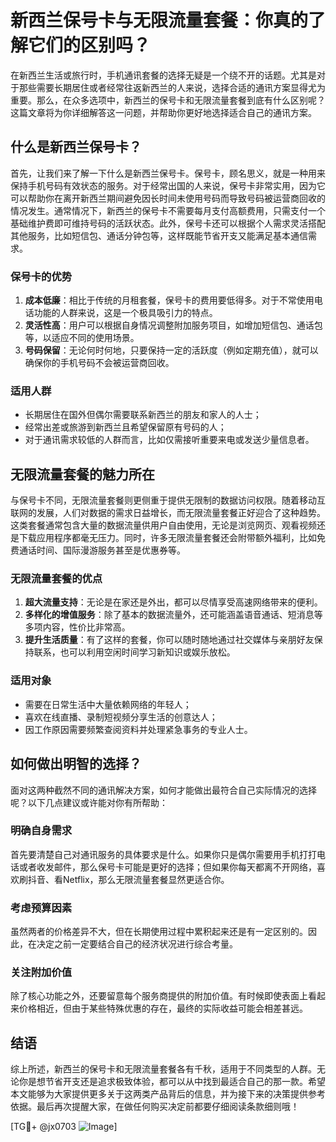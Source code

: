 # 新西兰保号卡与无限流量套餐：你真的了解它们的区别吗？

在新西兰生活或旅行时，手机通讯套餐的选择无疑是一个绕不开的话题。尤其是对于那些需要长期居住或者经常往返新西兰的人来说，选择合适的通讯方案显得尤为重要。那么，在众多选项中，新西兰的保号卡和无限流量套餐到底有什么区别呢？这篇文章将为你详细解答这一问题，并帮助你更好地选择适合自己的通讯方案。

## 什么是新西兰保号卡？

首先，让我们来了解一下什么是新西兰保号卡。保号卡，顾名思义，就是一种用来保持手机号码有效状态的服务。对于经常出国的人来说，保号卡非常实用，因为它可以帮助你在离开新西兰期间避免因长时间未使用号码而导致号码被运营商回收的情况发生。通常情况下，新西兰的保号卡不需要每月支付高额费用，只需支付一个基础维护费即可维持号码的活跃状态。此外，保号卡还可以根据个人需求灵活搭配其他服务，比如短信包、通话分钟包等，这样既能节省开支又能满足基本通信需求。

### 保号卡的优势

1. **成本低廉**：相比于传统的月租套餐，保号卡的费用要低得多。对于不常使用电话功能的人群来说，这是一个极具吸引力的特点。
2. **灵活性高**：用户可以根据自身情况调整附加服务项目，如增加短信包、通话包等，以适应不同的使用场景。
3. **号码保留**：无论何时何地，只要保持一定的活跃度（例如定期充值），就可以确保你的手机号码不会被运营商回收。

### 适用人群

- 长期居住在国外但偶尔需要联系新西兰的朋友和家人的人士；
- 经常出差或旅游到新西兰且希望保留原有号码的人；
- 对于通讯需求较低的人群而言，比如仅需接听重要来电或发送少量信息者。

## 无限流量套餐的魅力所在

与保号卡不同，无限流量套餐则更侧重于提供无限制的数据访问权限。随着移动互联网的发展，人们对数据的需求日益增长，而无限流量套餐正好迎合了这种趋势。这类套餐通常包含大量的数据流量供用户自由使用，无论是浏览网页、观看视频还是下载应用程序都毫无压力。同时，许多无限流量套餐还会附带额外福利，比如免费通话时间、国际漫游服务甚至是优惠券等。

### 无限流量套餐的优点

1. **超大流量支持**：无论是在家还是外出，都可以尽情享受高速网络带来的便利。
2. **多样化的增值服务**：除了基本的数据流量外，还可能涵盖语音通话、短消息等多项内容，性价比非常高。
3. **提升生活质量**：有了这样的套餐，你可以随时随地通过社交媒体与亲朋好友保持联系，也可以利用空闲时间学习新知识或娱乐放松。

### 适用对象

- 需要在日常生活中大量依赖网络的年轻人；
- 喜欢在线直播、录制短视频分享生活的创意达人；
- 因工作原因需要频繁查阅资料并处理紧急事务的专业人士。

## 如何做出明智的选择？

面对这两种截然不同的通讯解决方案，如何才能做出最符合自己实际情况的选择呢？以下几点建议或许能对你有所帮助：

### 明确自身需求

首先要清楚自己对通讯服务的具体要求是什么。如果你只是偶尔需要用手机打打电话或者收发邮件，那么保号卡可能是更好的选择；但如果你每天都离不开网络，喜欢刷抖音、看Netflix，那么无限流量套餐显然更适合你。

### 考虑预算因素

虽然两者的价格差异不大，但在长期使用过程中累积起来还是有一定区别的。因此，在决定之前一定要结合自己的经济状况进行综合考量。

### 关注附加价值

除了核心功能之外，还要留意每个服务商提供的附加价值。有时候即使表面上看起来价格相近，但由于某些特殊优惠的存在，最终的实际收益可能会相差甚远。

## 结语

综上所述，新西兰的保号卡和无限流量套餐各有千秋，适用于不同类型的人群。无论你是想节省开支还是追求极致体验，都可以从中找到最适合自己的那一款。希望本文能够为大家提供更多关于这两类产品背后的信息，并为接下来的决策提供参考依据。最后再次提醒大家，在做任何购买决定前都要仔细阅读条款细则哦！

[TG💪+ @jx0703 ![Image](https://github.com/user-attachments/assets/dbca1d08-cadb-493c-b0ec-ad6f7a83f270)]